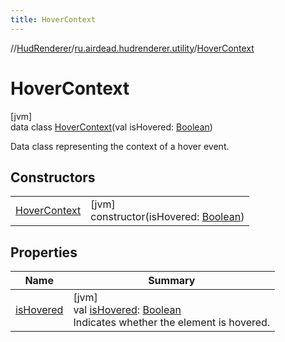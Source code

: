 ```yaml
---
title: HoverContext
---
```

//[HudRenderer](../../../index.html)/[ru.airdead.hudrenderer.utility](../index.html)/[HoverContext](index.html)



# HoverContext



[jvm]\
data class [HoverContext](index.html)(val isHovered: [Boolean](https://kotlinlang.org/api/latest/jvm/stdlib/kotlin/-boolean/index.html))

Data class representing the context of a hover event.



## Constructors


| | |
|---|---|
| [HoverContext](-hover-context.html) | [jvm]<br>constructor(isHovered: [Boolean](https://kotlinlang.org/api/latest/jvm/stdlib/kotlin/-boolean/index.html)) |


## Properties


| Name | Summary |
|---|---|
| [isHovered](is-hovered.html) | [jvm]<br>val [isHovered](is-hovered.html): [Boolean](https://kotlinlang.org/api/latest/jvm/stdlib/kotlin/-boolean/index.html)<br>Indicates whether the element is hovered. |

